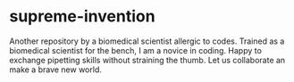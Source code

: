 # supreme-invention
Another repository by a biomedical scientist allergic to codes.
Trained as a biomedical scientist for the bench, I am a novice in coding. Happy to exchange pipetting skills without straining the thumb. 
Let us collaborate an make a brave new world.
